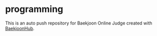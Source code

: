 # programming
This is an auto push repository for Baekjoon Online Judge created with [BaekjoonHub](https://github.com/BaekjoonHub/BaekjoonHub).
